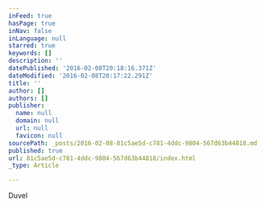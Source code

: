```yaml
---
inFeed: true
hasPage: true
inNav: false
inLanguage: null
starred: true
keywords: []
description: ''
datePublished: '2016-02-08T20:18:16.371Z'
dateModified: '2016-02-08T20:17:22.291Z'
title: ''
author: []
authors: []
publisher:
  name: null
  domain: null
  url: null
  favicon: null
sourcePath: _posts/2016-02-08-81c5ae5d-c781-4ddc-9804-567d63b44818.md
published: true
url: 81c5ae5d-c781-4ddc-9804-567d63b44818/index.html
_type: Article

---
```

Duvel